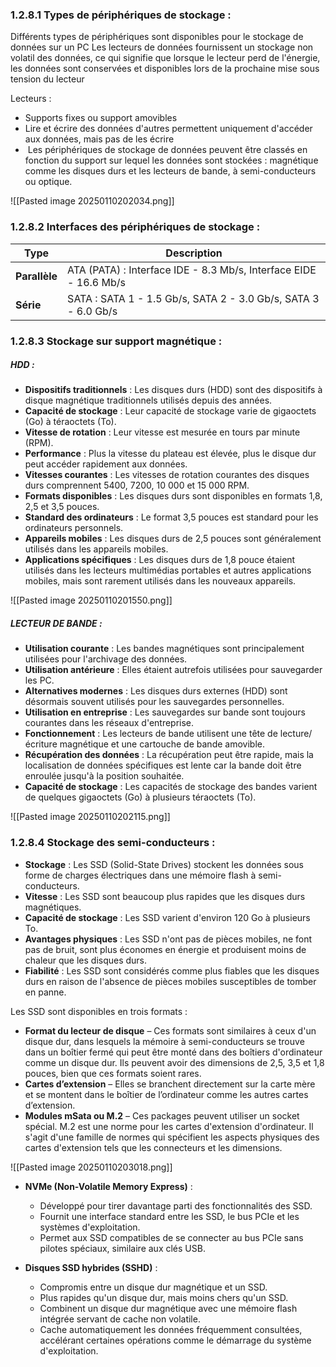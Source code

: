 
### 1.2.8.1 Types de périphériques de stockage : 

Différents types de périphériques sont disponibles pour le stockage de données sur un PC 
Les lecteurs de données fournissent un stockage non volatil des données, ce qui signifie que lorsque le lecteur perd de l'énergie, les données sont conservées et disponibles lors de la prochaine mise sous tension du lecteur

Lecteurs :

- Supports fixes ou support amovibles 
- Lire et écrire des données d'autres permettent uniquement d'accéder aux données, mais pas de les écrire
-  Les périphériques de stockage de données peuvent être classés en fonction du support sur lequel les données sont stockées : magnétique comme les disques durs et les lecteurs de bande, à semi-conducteurs ou optique.


![[Pasted image 20250110202034.png]]

### 1.2.8.2 Interfaces des périphériques de stockage :

| **Type**        | **Description**                                                                                                                   |
|-----------------|-----------------------------------------------------------------------------------------------------------------------------------|
| **Parallèle**   | ATA (PATA) : Interface IDE - 8.3 Mb/s, Interface EIDE - 16.6 Mb/s                                                                 |
| **Série**       | SATA : SATA 1 - 1.5 Gb/s, SATA 2 - 3.0 Gb/s, SATA 3 - 6.0 Gb/s                                                                    |
### 1.2.8.3 Stockage sur support magnétique :

##### **HDD :**

- **Dispositifs traditionnels** : Les disques durs (HDD) sont des dispositifs à disque magnétique traditionnels utilisés depuis des années.
- **Capacité de stockage** : Leur capacité de stockage varie de gigaoctets (Go) à téraoctets (To).
- **Vitesse de rotation** : Leur vitesse est mesurée en tours par minute (RPM).
- **Performance** : Plus la vitesse du plateau est élevée, plus le disque dur peut accéder rapidement aux données.
- **Vitesses courantes** : Les vitesses de rotation courantes des disques durs comprennent 5400, 7200, 10 000 et 15 000 RPM.
- **Formats disponibles** : Les disques durs sont disponibles en formats 1,8, 2,5 et 3,5 pouces.
- **Standard des ordinateurs** : Le format 3,5 pouces est standard pour les ordinateurs personnels.
- **Appareils mobiles** : Les disques durs de 2,5 pouces sont généralement utilisés dans les appareils mobiles.
- **Applications spécifiques** : Les disques durs de 1,8 pouce étaient utilisés dans les lecteurs multimédias portables et autres applications mobiles, mais sont rarement utilisés dans les nouveaux appareils.

![[Pasted image 20250110201550.png]]

##### **LECTEUR DE BANDE :** 

- **Utilisation courante** : Les bandes magnétiques sont principalement utilisées pour l'archivage des données.
- **Utilisation antérieure** : Elles étaient autrefois utilisées pour sauvegarder les PC.
- **Alternatives modernes** : Les disques durs externes (HDD) sont désormais souvent utilisés pour les sauvegardes personnelles.
- **Utilisation en entreprise** : Les sauvegardes sur bande sont toujours courantes dans les réseaux d'entreprise.
- **Fonctionnement** : Les lecteurs de bande utilisent une tête de lecture/écriture magnétique et une cartouche de bande amovible.
- **Récupération des données** : La récupération peut être rapide, mais la localisation de données spécifiques est lente car la bande doit être enroulée jusqu'à la position souhaitée.
- **Capacité de stockage** : Les capacités de stockage des bandes varient de quelques gigaoctets (Go) à plusieurs téraoctets (To).


![[Pasted image 20250110202115.png]]

### 1.2.8.4 Stockage des semi-conducteurs : 

- **Stockage** : Les SSD (Solid-State Drives) stockent les données sous forme de charges électriques dans une mémoire flash à semi-conducteurs.
- **Vitesse** : Les SSD sont beaucoup plus rapides que les disques durs magnétiques.
- **Capacité de stockage** : Les SSD varient d'environ 120 Go à plusieurs To.
- **Avantages physiques** : Les SSD n'ont pas de pièces mobiles, ne font pas de bruit, sont plus économes en énergie et produisent moins de chaleur que les disques durs.
- **Fiabilité** : Les SSD sont considérés comme plus fiables que les disques durs en raison de l'absence de pièces mobiles susceptibles de tomber en panne.


Les SSD sont disponibles en trois formats :

- **Format du lecteur de disque** – Ces formats sont similaires à ceux d'un disque dur, dans lesquels la mémoire à semi-conducteurs se trouve dans un boîtier fermé qui peut être monté dans des boîtiers d'ordinateur comme un disque dur. Ils peuvent avoir des dimensions de 2,5, 3,5 et 1,8 pouces, bien que ces formats soient rares.
- **Cartes d’extension** – Elles se branchent directement sur la carte mère et se montent dans le boîtier de l’ordinateur comme les autres cartes d’extension.
- **Modules mSata ou M.2** – Ces packages peuvent utiliser un socket spécial. M.2 est une norme pour les cartes d'extension d'ordinateur. Il s'agit d'une famille de normes qui spécifient les aspects physiques des cartes d'extension tels que les connecteurs et les dimensions.

![[Pasted image 20250110203018.png]]


- **NVMe (Non-Volatile Memory Express)** :
  - Développé pour tirer davantage parti des fonctionnalités des SSD.
  - Fournit une interface standard entre les SSD, le bus PCIe et les systèmes d'exploitation.
  - Permet aux SSD compatibles de se connecter au bus PCIe sans pilotes spéciaux, similaire aux clés USB.

- **Disques SSD hybrides (SSHD)** :
  - Compromis entre un disque dur magnétique et un SSD.
  - Plus rapides qu'un disque dur, mais moins chers qu'un SSD.
  - Combinent un disque dur magnétique avec une mémoire flash intégrée servant de cache non volatile.
  - Cache automatiquement les données fréquemment consultées, accélérant certaines opérations comme le démarrage du système d'exploitation.
